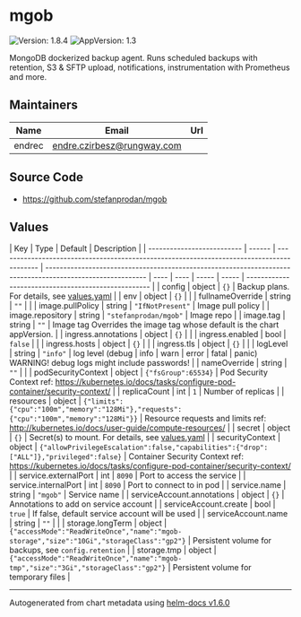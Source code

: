 # mgob

![Version: 1.8.4](https://img.shields.io/badge/Version-1.2.1-informational?style=flat-square) ![AppVersion: 1.3](https://img.shields.io/badge/AppVersion-1.3-informational?style=flat-square)

MongoDB dockerized backup agent.
Runs scheduled backups with retention, S3 & SFTP upload, notifications, instrumentation with Prometheus and more.

## Maintainers

| Name   | Email                      | Url |
| ------ | -------------------------- | --- |
| endrec | endre.czirbesz@rungway.com |     |

## Source Code

- <https://github.com/stefanprodan/mgob>

## Values

| Key                        | Type   | Default                                                                                   | Description                                                                                                |
| -------------------------- | ------ | ----------------------------------------------------------------------------------------- | ---------------------------------------------------------------------------------------------------------- | ---- | ---- | ----- | ----- | --------------------------------------------------- |
| config                     | object | `{}`                                                                                      | Backup plans. For details, see [values.yaml](values.yaml)                                                  |
| env                        | object | `{}`                                                                                      |                                                                                                            |
| fullnameOverride           | string | `""`                                                                                      |                                                                                                            |
| image.pullPolicy           | string | `"IfNotPresent"`                                                                          | Image pull policy                                                                                          |
| image.repository           | string | `"stefanprodan/mgob"`                                                                     | Image repo                                                                                                 |
| image.tag                  | string | `""`                                                                                      | Image tag Overrides the image tag whose default is the chart appVersion.                                   |
| ingress.annotations        | object | `{}`                                                                                      |                                                                                                            |
| ingress.enabled            | bool   | `false`                                                                                   |                                                                                                            |
| ingress.hosts              | object | `{}`                                                                                      |                                                                                                            |
| ingress.tls                | object | `{}`                                                                                      |                                                                                                            |
| logLevel                   | string | `"info"`                                                                                  | log level (debug                                                                                           | info | warn | error | fatal | panic) WARNING! debug logs might include passwords! |
| nameOverride               | string | `""`                                                                                      |                                                                                                            |
| podSecurityContext         | object | `{"fsGroup":65534}`                                                                       | Pod Security Context ref: https://kubernetes.io/docs/tasks/configure-pod-container/security-context/       |
| replicaCount               | int    | `1`                                                                                       | Number of replicas                                                                                         |
| resources                  | object | `{"limits":{"cpu":"100m","memory":"128Mi"},"requests":{"cpu":"100m","memory":"128Mi"}}`   | Resource requests and limits ref: http://kubernetes.io/docs/user-guide/compute-resources/                  |
| secret                     | object | `{}`                                                                                      | Secret(s) to mount. For details, see [values.yaml](values.yaml)                                            |
| securityContext            | object | `{"allowPrivilegeEscalation":false,"capabilities":{"drop":["ALL"]},"privileged":false}`   | Container Security Context ref: https://kubernetes.io/docs/tasks/configure-pod-container/security-context/ |
| service.externalPort       | int    | `8090`                                                                                    | Port to access the service                                                                                 |
| service.internalPort       | int    | `8090`                                                                                    | Port to connect to in pod                                                                                  |
| service.name               | string | `"mgob"`                                                                                  | Service name                                                                                               |
| serviceAccount.annotations | object | `{}`                                                                                      | Annotations to add on service account                                                                      |
| serviceAccount.create      | bool   | `true`                                                                                    | If false, default service account will be used                                                             |
| serviceAccount.name        | string | `""`                                                                                      |                                                                                                            |
| storage.longTerm           | object | `{"accessMode":"ReadWriteOnce","name":"mgob-storage","size":"10Gi","storageClass":"gp2"}` | Persistent volume for backups, see `config.retention`                                                      |
| storage.tmp                | object | `{"accessMode":"ReadWriteOnce","name":"mgob-tmp","size":"3Gi","storageClass":"gp2"}`      | Persistent volume for temporary files                                                                      |

---

Autogenerated from chart metadata using [helm-docs v1.6.0](https://github.com/norwoodj/helm-docs/releases/v1.6.0)
